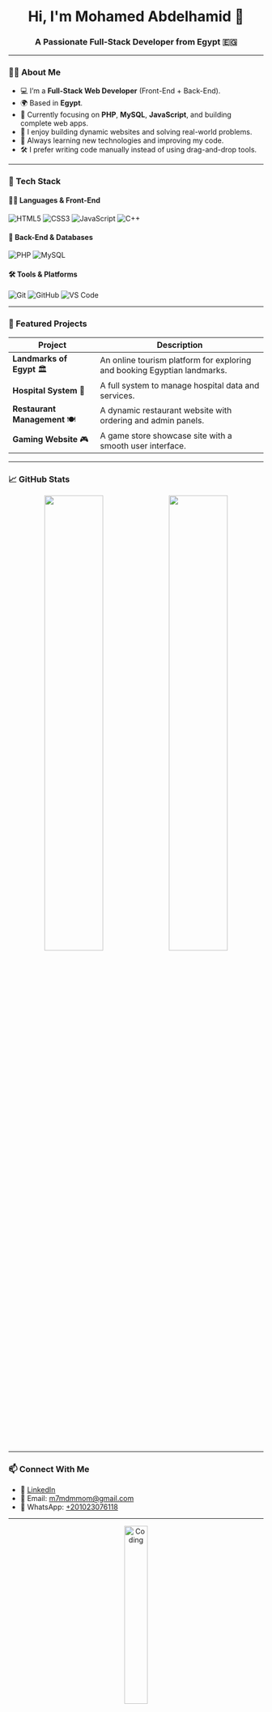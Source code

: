 <div align="center">
  <h1>Hi, I'm Mohamed Abdelhamid 👋</h1>
  <h3>A Passionate Full-Stack Developer from Egypt 🇪🇬</h3>
</div>

---

### 👨‍💻 About Me
- 💻 I’m a **Full-Stack Web Developer** (Front-End + Back-End).
- 🌍 Based in **Egypt**.
- 🎯 Currently focusing on **PHP**, **MySQL**, **JavaScript**, and building complete web apps.
- 🚀 I enjoy building dynamic websites and solving real-world problems.
- 🧠 Always learning new technologies and improving my code.
- 🛠️ I prefer writing code manually instead of using drag-and-drop tools.

---

### 🧰 Tech Stack

#### 👨‍🏫 Languages & Front-End
![HTML5](https://img.shields.io/badge/HTML5-E34F26?style=flat&logo=html5&logoColor=white)
![CSS3](https://img.shields.io/badge/CSS3-1572B6?style=flat&logo=css3&logoColor=white)
![JavaScript](https://img.shields.io/badge/JavaScript-F7DF1E?style=flat&logo=javascript&logoColor=black)
![C++](https://img.shields.io/badge/C++-00599C?style=flat&logo=c%2B%2B&logoColor=white)

#### 🧩 Back-End & Databases
![PHP](https://img.shields.io/badge/PHP-777BB4?style=flat&logo=php&logoColor=white)
![MySQL](https://img.shields.io/badge/MySQL-4479A1?style=flat&logo=mysql&logoColor=white)

#### 🛠 Tools & Platforms
![Git](https://img.shields.io/badge/Git-F05032?style=flat&logo=git&logoColor=white)
![GitHub](https://img.shields.io/badge/GitHub-181717?style=flat&logo=github&logoColor=white)
![VS Code](https://img.shields.io/badge/VS_Code-007ACC?style=flat&logo=visual-studio-code&logoColor=white)

---

### 🚀 Featured Projects

| Project | Description |
|--------|-------------|
| **Landmarks of Egypt** 🏛️ | An online tourism platform for exploring and booking Egyptian landmarks. |
| **Hospital System** 🏥 | A full system to manage hospital data and services. |
| **Restaurant Management** 🍽️ | A dynamic restaurant website with ordering and admin panels. |
| **Gaming Website** 🎮 | A game store showcase site with a smooth user interface. |

---

### 📈 GitHub Stats

<div align="center">
  <img src="https://github-readme-stats.vercel.app/api?username=your-username&show_icons=true&theme=radical" width="48%" />
  <img src="https://github-readme-stats.vercel.app/api/top-langs/?username=your-username&layout=compact&theme=radical" width="48%" />
</div>

---

### 📫 Connect With Me

- 💼 [LinkedIn](https://www.linkedin.com/in/mohamed-abd-elhamed-ba5600341)
- 📧 Email: [m7mdmmom@gmail.com](mailto:m7mdmmom@gmail.com)
- 💬 WhatsApp: [+201023076118](https://wa.me/201023076118)

---

<div align="center">
  <img src="https://github.com/SP-XD/SP-XD/blob/main/images/dev-working_rounded.gif?raw=true" alt="Coding" width="30%"/>
  <br><br>
  <i>“Code, Learn, Repeat.”</i>
</div>
